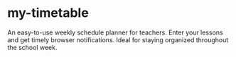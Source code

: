 # my-timetable
An easy-to-use weekly schedule planner for teachers. Enter your lessons and get timely browser notifications. Ideal for staying organized throughout the school week.
